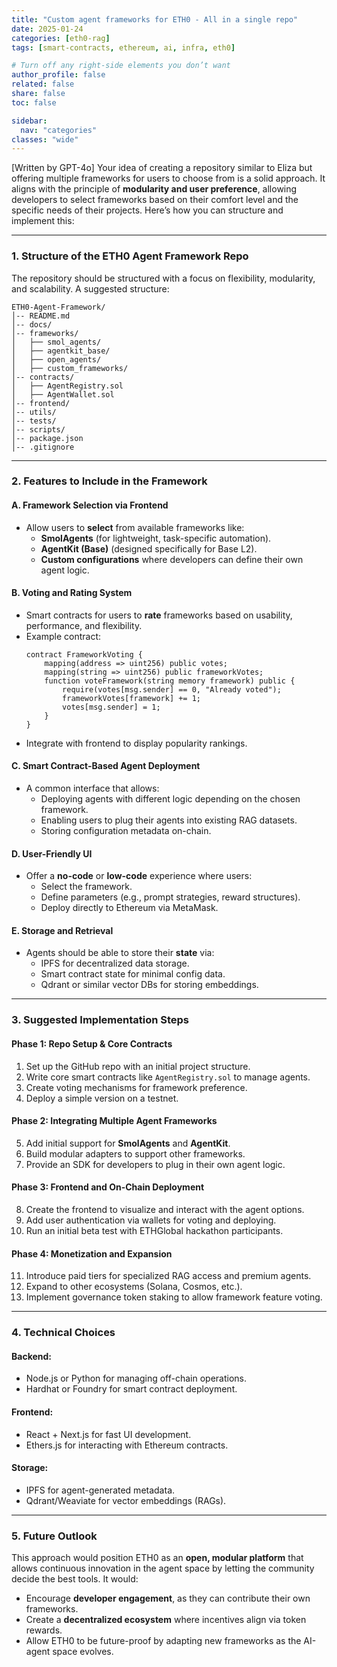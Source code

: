```yaml
---
title: "Custom agent frameworks for ETH0 - All in a single repo"
date: 2025-01-24
categories: [eth0-rag]
tags: [smart-contracts, ethereum, ai, infra, eth0]

# Turn off any right‐side elements you don’t want
author_profile: false
related: false
share: false
toc: false

sidebar:
  nav: "categories"
classes: "wide"
---
```


[Written by GPT-4o]
Your idea of creating a repository similar to Eliza but offering multiple frameworks for users to choose from is a solid approach. It aligns with the principle of **modularity and user preference**, allowing developers to select frameworks based on their comfort level and the specific needs of their projects. Here’s how you can structure and implement this:

---

### **1. Structure of the ETH0 Agent Framework Repo**

The repository should be structured with a focus on flexibility, modularity, and scalability. A suggested structure:

```
ETH0-Agent-Framework/
│-- README.md
│-- docs/
│-- frameworks/
│   ├── smol_agents/
│   ├── agentkit_base/
│   ├── open_agents/
│   ├── custom_frameworks/
│-- contracts/
│   ├── AgentRegistry.sol
│   ├── AgentWallet.sol
│-- frontend/
│-- utils/
│-- tests/
│-- scripts/
│-- package.json
│-- .gitignore
```

---

### **2. Features to Include in the Framework**

#### **A. Framework Selection via Frontend**
- Allow users to **select** from available frameworks like:
  - **SmolAgents** (for lightweight, task-specific automation).
  - **AgentKit (Base)** (designed specifically for Base L2).
  - **Custom configurations** where developers can define their own agent logic.

#### **B. Voting and Rating System**
- Smart contracts for users to **rate** frameworks based on usability, performance, and flexibility.
- Example contract:
  ```solidity
  contract FrameworkVoting {
      mapping(address => uint256) public votes;
      mapping(string => uint256) public frameworkVotes;
      function voteFramework(string memory framework) public {
          require(votes[msg.sender] == 0, "Already voted");
          frameworkVotes[framework] += 1;
          votes[msg.sender] = 1;
      }
  }
  ```
- Integrate with frontend to display popularity rankings.

#### **C. Smart Contract-Based Agent Deployment**
- A common interface that allows:
  - Deploying agents with different logic depending on the chosen framework.
  - Enabling users to plug their agents into existing RAG datasets.
  - Storing configuration metadata on-chain.

#### **D. User-Friendly UI**
- Offer a **no-code** or **low-code** experience where users:
  - Select the framework.
  - Define parameters (e.g., prompt strategies, reward structures).
  - Deploy directly to Ethereum via MetaMask.

#### **E. Storage and Retrieval**
- Agents should be able to store their **state** via:
  - IPFS for decentralized data storage.
  - Smart contract state for minimal config data.
  - Qdrant or similar vector DBs for storing embeddings.

---

### **3. Suggested Implementation Steps**

#### **Phase 1: Repo Setup & Core Contracts**
1. Set up the GitHub repo with an initial project structure.
2. Write core smart contracts like `AgentRegistry.sol` to manage agents.
3. Create voting mechanisms for framework preference.
4. Deploy a simple version on a testnet.

#### **Phase 2: Integrating Multiple Agent Frameworks**
5. Add initial support for **SmolAgents** and **AgentKit**.
6. Build modular adapters to support other frameworks.
7. Provide an SDK for developers to plug in their own agent logic.

#### **Phase 3: Frontend and On-Chain Deployment**
8. Create the frontend to visualize and interact with the agent options.
9. Add user authentication via wallets for voting and deploying.
10. Run an initial beta test with ETHGlobal hackathon participants.

#### **Phase 4: Monetization and Expansion**
11. Introduce paid tiers for specialized RAG access and premium agents.
12. Expand to other ecosystems (Solana, Cosmos, etc.).
13. Implement governance token staking to allow framework feature voting.

---

### **4. Technical Choices**

#### **Backend:**
- Node.js or Python for managing off-chain operations.
- Hardhat or Foundry for smart contract deployment.

#### **Frontend:**
- React + Next.js for fast UI development.
- Ethers.js for interacting with Ethereum contracts.

#### **Storage:**
- IPFS for agent-generated metadata.
- Qdrant/Weaviate for vector embeddings (RAGs).

---

### **5. Future Outlook**

This approach would position ETH0 as an **open, modular platform** that allows continuous innovation in the agent space by letting the community decide the best tools. It would:

- Encourage **developer engagement**, as they can contribute their own frameworks.
- Create a **decentralized ecosystem** where incentives align via token rewards.
- Allow ETH0 to be future-proof by adapting new frameworks as the AI-agent space evolves.

